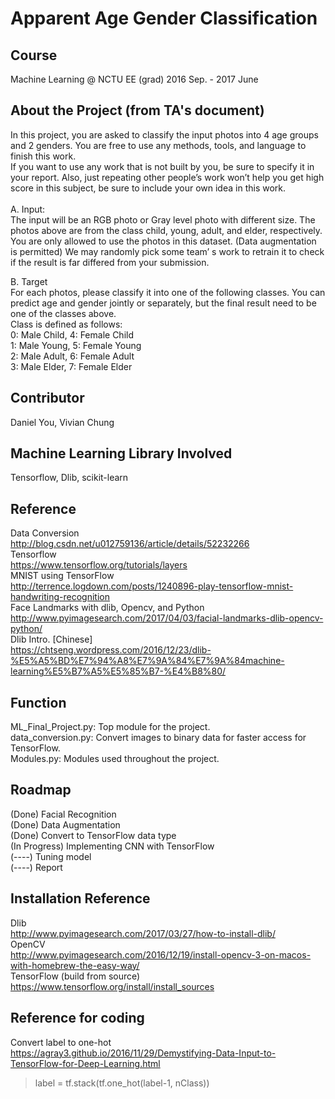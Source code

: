 # Apparent Age Gender Classification

## Course
Machine Learning @ NCTU EE (grad) 2016 Sep. - 2017 June

## About the Project (from TA's document)
In this project, you are asked to classify the input photos into 4 age groups and 2 genders. You are free to use any methods, tools, and language to finish this work. <br/>
If you want to use any work that is not built by you, be sure to specify it in your report. Also, just repeating other people’s work won’t help you get high score in this subject, be sure to include your own idea in this work. <br/> <br/>
A. Input: <br/>
The input will be an RGB photo or Gray level photo with different size. The photos above are from the class child, young, adult, and elder, respectively. <br/>
You are only allowed to use the photos in this dataset. (Data augmentation is permitted) We may randomly pick some team’ s work to retrain it to check if the result is far differed from your submission. <br/>

B. Target <br/>
For each photos, please classify it into one of the following classes. You can predict age and gender jointly or separately, but the final result need to be one of the classes above. <br/>
Class is defined as follows: <br/>
0: Male Child, 4: Female Child <br/>
1: Male Young, 5: Female Young <br/>
2: Male Adult, 6: Female Adult <br/>
3: Male Elder, 7: Female Elder <br/>

## Contributor
Daniel You, Vivian Chung

## Machine Learning Library Involved
Tensorflow, Dlib, scikit-learn

## Reference
Data Conversion <br/> 
http://blog.csdn.net/u012759136/article/details/52232266 <br/>
Tensorflow      <br/>
https://www.tensorflow.org/tutorials/layers <br/>
MNIST using TensorFlow <br/>
http://terrence.logdown.com/posts/1240896-play-tensorflow-mnist-handwriting-recognition <br/>
Face Landmarks with dlib, Opencv, and Python <br/>
http://www.pyimagesearch.com/2017/04/03/facial-landmarks-dlib-opencv-python/ <br/>
Dlib Intro. [Chinese] <br/>
https://chtseng.wordpress.com/2016/12/23/dlib-%E5%A5%BD%E7%94%A8%E7%9A%84%E7%9A%84machine-learning%E5%B7%A5%E5%85%B7-%E4%B8%80/ <br/>


## Function
ML\_Final\_Project.py: Top module for the project. <br/>
data\_conversion.py: Convert images to binary data for faster access for TensorFlow.<br />
Modules.py: Modules used throughout the project. <br/>

## Roadmap
(Done) Facial Recognition <br/>
(Done) Data Augmentation  <br/>
(Done) Convert to TensorFlow data type <br/>
(In Progress) Implementing CNN with TensorFlow <br/>
(----) Tuning model <br/>
(----) Report <br/>

## Installation Reference
Dlib <br/>
http://www.pyimagesearch.com/2017/03/27/how-to-install-dlib/ <br/>
OpenCV <br/>
http://www.pyimagesearch.com/2016/12/19/install-opencv-3-on-macos-with-homebrew-the-easy-way/ <br/>
TensorFlow (build from source) <br/>
https://www.tensorflow.org/install/install_sources <br/>

## Reference for coding
Convert label to one-hot <br/>
https://agray3.github.io/2016/11/29/Demystifying-Data-Input-to-TensorFlow-for-Deep-Learning.html <br/>
> label = tf.stack(tf.one\_hot(label-1, nClass)) <br/>
